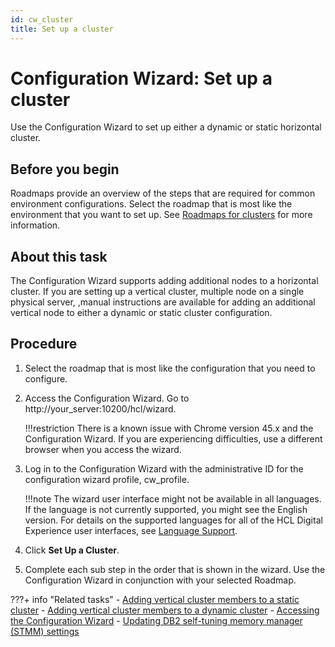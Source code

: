 ```yaml
---
id: cw_cluster
title: Set up a cluster
---
```


# Configuration Wizard: Set up a cluster

Use the Configuration Wizard to set up either a dynamic or static horizontal cluster.

## Before you begin
Roadmaps provide an overview of the steps that are required for common environment configurations. Select the roadmap that is most like the environment that you want to set up. See [Roadmaps for clusters](../../../../../get_started/plan_deployment/traditional_deployment/roadmaps/rm_install_deployment/rm_clusters/rm_cluster_parent.md) for more information.

## About this task
The Configuration Wizard supports adding additional nodes to a horizontal cluster. If you are setting up a vertical cluster, multiple node on a single physical server, ,manual instructions are available for adding an additional vertical node to either a dynamic or static cluster configuration.

## Procedure
1. Select the roadmap that is most like the configuration that you need to configure.

2. Access the Configuration Wizard. Go to http://your_server:10200/hcl/wizard.

    !!!restriction
        There is a known issue with Chrome version 45.x and the Configuration Wizard. If you are experiencing difficulties, use a different browser when you access the wizard.

3. Log in to the Configuration Wizard with the administrative ID for the configuration wizard profile, cw_profile.

    !!!note
        The wizard user interface might not be available in all languages. If the language is not currently supported, you might see the English version. For details on the supported languages for all of the HCL Digital Experience user interfaces, see [Language Support](../../../../../extend_dx/development_tools/portal_admin_tools/language_support/index.md).

4. Click **Set Up a Cluster**.
5. Complete each sub step in the order that is shown in the wizard. Use the Configuration Wizard in conjunction with your selected Roadmap.

???+ info "Related tasks" 
    -   [Adding vertical cluster members to a static cluster](../../../../../deployment/manage/config_cluster/add_vert_clus.md)
    -   [Adding vertical cluster members to a dynamic cluster](../../../../../deployment/manage/config_cluster/add_dynvert_clus.md)
    -   [Accessing the Configuration Wizard](../../../portal_admin_tools/cfg_wizard/configuration/cw_run.md)
    -   [Updating DB2 self-tuning memory manager (STMM) settings](../../../../../deployment/manage/migrate/next_steps/post_mig_activities/db_task/mig_t_post_db2_stmm.md)


